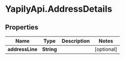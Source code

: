 # YapilyApi.AddressDetails

## Properties

Name | Type | Description | Notes
------------ | ------------- | ------------- | -------------
**addressLine** | **String** |  | [optional] 


